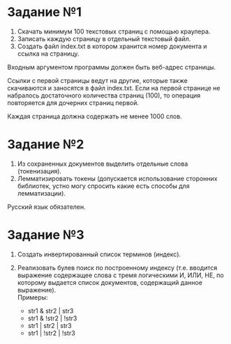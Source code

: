 # Задание №1

1. Скачать минимум 100 текстовых страниц с помощью краулера.
2. Записать каждую страницу в отдельный текстовый файл.
3. Создать файл index.txt в котором хранится номер документа и ссылка на страницу.

Входным аргументом программы должен быть веб-адрес страницы.

Ссылки с первой страницы ведут на другие, которые также скачиваются и заносятся в файл index.txt. Если на первой странице не набралось достаточного количества страниц (100), то операция повторяется для дочерних страниц первой.

Каждая страница должна содержать не менее 1000 слов.

# Задание №2

1. Из сохраненных документов выделить отдельные слова (токенизация).
2. Лемматизировать токены (допускается использование сторонних библиотек, устно могу спросить какие есть способы для лемматизации).

Русский язык обязателен.

# Задание №3

1. Создать инвертированный список терминов (индекс).
2. Реализовать булев поиск по построенному индексу (т.е. вводится выражение содержащее слова с тремя логическими И, ИЛИ, НЕ, по которому выдается список документов, содержащий данное выражение).  
   Примеры:

   - str1 & str2 | str3
   - str1 & !str2 | !str3
   - str1 | str2 | str3
   - str1 | !str2 | !str3
